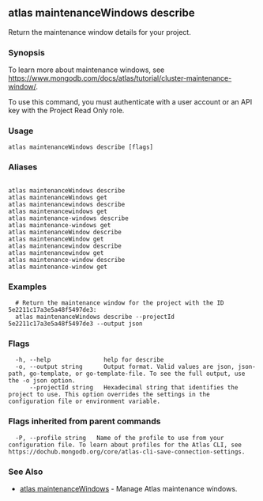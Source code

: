## atlas maintenanceWindows describe

Return the maintenance window details for your project.


### Synopsis

To learn more about maintenance windows, see https://www.mongodb.com/docs/atlas/tutorial/cluster-maintenance-window/.

To use this command, you must authenticate with a user account or an API key with the Project Read Only role.


### Usage
```
atlas maintenanceWindows describe [flags]
```

### Aliases
```

atlas maintenanceWindows describe
atlas maintenanceWindows get
atlas maintenancewindows describe
atlas maintenancewindows get
atlas maintenance-windows describe
atlas maintenance-windows get
atlas maintenanceWindow describe
atlas maintenanceWindow get
atlas maintenancewindow describe
atlas maintenancewindow get
atlas maintenance-window describe
atlas maintenance-window get
```

### Examples

```
  # Return the maintenance window for the project with the ID 5e2211c17a3e5a48f5497de3:
  atlas maintenanceWindows describe --projectId 5e2211c17a3e5a48f5497de3 --output json
```


### Flags

```
  -h, --help               help for describe
  -o, --output string      Output format. Valid values are json, json-path, go-template, or go-template-file. To see the full output, use the -o json option.
      --projectId string   Hexadecimal string that identifies the project to use. This option overrides the settings in the configuration file or environment variable.

```


### Flags inherited from parent commands

```
  -P, --profile string   Name of the profile to use from your configuration file. To learn about profiles for the Atlas CLI, see https://dochub.mongodb.org/core/atlas-cli-save-connection-settings.

```

### See Also


* [atlas maintenanceWindows](atlas_maintenanceWindows.md)	- Manage Atlas maintenance windows.



